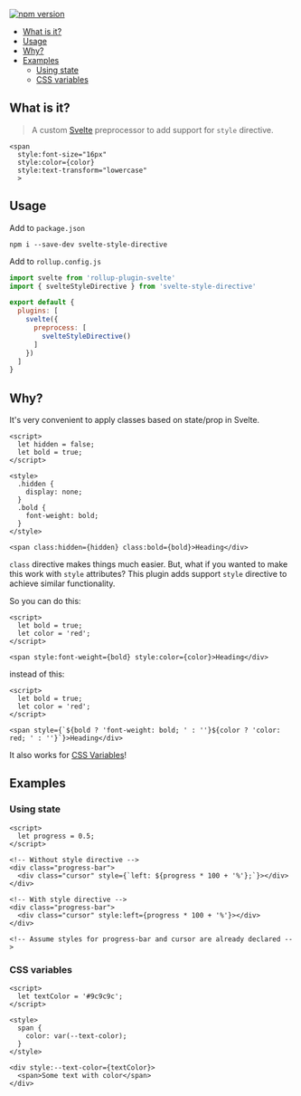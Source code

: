 <p>
  <a href="https://www.npmjs.com/package/svelte-style-directive">
    <img src="https://img.shields.io/npm/v/svelte-style-directive.svg" alt="npm version">
  </a>
</p>

- [What is it?](#what-is-it)
- [Usage](#usage)
- [Why?](#why)
- [Examples](#examples)
  - [Using state](#using-state)
  - [CSS variables](#css-variables)

## What is it?
> A custom [Svelte](https://svelte.dev) preprocessor to add support for `style` directive.

```svelte
<span
  style:font-size="16px"
  style:color={color}
  style:text-transform="lowercase"
  >
```

## Usage
Add to `package.json`
```
npm i --save-dev svelte-style-directive
```

Add to `rollup.config.js`
```js
import svelte from 'rollup-plugin-svelte'
import { svelteStyleDirective } from 'svelte-style-directive'

export default {
  plugins: [
    svelte({
      preprocess: [
        svelteStyleDirective()
      ]
    })
  ]
}
```

## Why?

It's very convenient to apply classes based on state/prop in Svelte.

```svelte
<script>
  let hidden = false;
  let bold = true;
</script>

<style>
  .hidden {
    display: none;
  }
  .bold {
    font-weight: bold;
  }
</style>

<span class:hidden={hidden} class:bold={bold}>Heading</div>
```

`class` directive makes things much easier.
But, what if you wanted to make this work with `style` attributes?
This plugin adds support `style` directive to achieve similar functionality.

So you can do this:
```svelte
<script>
  let bold = true;
  let color = 'red';
</script>

<span style:font-weight={bold} style:color={color}>Heading</div>
```
instead of this:
```svelte
<script>
  let bold = true;
  let color = 'red';
</script>

<span style={`${bold ? 'font-weight: bold; ' : ''}${color ? 'color: red; ' : ''}`}>Heading</div>
```
It also works for [CSS Variables](#css-variables)!

## Examples

### Using state
```svelte
<script>
  let progress = 0.5;
</script>

<!-- Without style directive -->
<div class="progress-bar">
  <div class="cursor" style={`left: ${progress * 100 + '%'};`}></div>
</div>

<!-- With style directive -->
<div class="progress-bar">
  <div class="cursor" style:left={progress * 100 + '%'}></div>
</div>

<!-- Assume styles for progress-bar and cursor are already declared -->
```


### CSS variables
```svelte
<script>
  let textColor = '#9c9c9c';
</script>

<style>
  span {
    color: var(--text-color);
  }
</style>

<div style:--text-color={textColor}>
  <span>Some text with color</span>
</div>
```